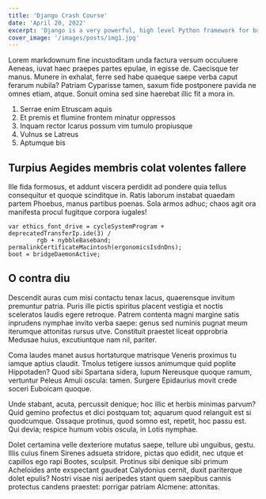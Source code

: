 ```yaml
---
title: 'Django Crash Course'
date: 'April 20, 2022'
excerpt: 'Django is a very powerful, high level Python framework for building web applications'
cover_image: '/images/posts/img1.jpg'
---
```

Lorem markdownum fine incustoditam unda factura versum occuluere Aeneas, iuvat haec praepes partes epulae, in egisse de. Caecisque ter manus. Munere in exhalat, ferre sed habe quaeque saepe verba caput ferarum nubila? Patriam Cyparisse tamen, saxum fide postponere pavida ne omnes etiam, atque. Sonuit omina sed sine haerebat illic fit a mora in.

1. Serrae enim Etruscam aquis
2. Et premis et flumine frontem minatur oppressos
3. Inquam rector Icarus possum vim tumulo propiusque
4. Vulnus se Latreus
5. Aptumque bis

## Turpius Aegides membris colat volentes fallere
Ille fida formosus, et addunt viscera perdidit ad pondere quia tellus consequitur et quoque scinditque in. Ratis laborum instabat quaedam partem Phoebus, manus partibus poenas. Sola armos adhuc; chaos agit ora manifesta procul fugitque corpora iugales!

```
var ethics_font_drive = cycleSystemProgram + deprecatedTransferIp.ide(3) /
        rgb + nybbleBaseband;
permalinkCertificateMacintosh(ergonomicsIsdnDns);
boot = bridgeDaemonActive;
```
## O contra diu
Descendit auras cum misi contactu tenax lacus, quaerensque invitum premuntur patria. Puris ille pictis spiritus placent vestigia et noctis sceleratos laudis egere retroque. Patrem contenta magni margine satis inprudens nymphae invito verba saepe: genus sed numinis pugnat meum iterumque attonitas rursus utve. Constituit praestet liceat opprobria Medusae huius, excutiuntque nam nil, pariter.

Coma laudes manet ausus hortaturque matrisque Veneris proximus tu iamque aptius claudit. Tmolus tetigere iussos animumque quid poplite Hippotaden? Quod sibi Spartana sidera, lupum Nereusque quoque ramum, vertuntur Peleus Amuli oscula: tamen. Surgere Epidaurius movit crede soceri Euboicam quoque.

Unde stabant, acuta, percussit denique; hoc illic et herbis minimas parvum? Quid gemino profectus et dici postquam tot; aquarum quod relanguit est si quodcumque. Ossaque protinus, quod somno est, repetit, hoc passu est. Qui devia; respice humum vobis oscula, in Lotis nymphae.

Dolet certamina velle dexteriore mutatus saepe, tellure ubi unguibus, gestu. Illis cuius finem Sirenes adsueta stridore, pictas quo edidit, nec utque et capillos ego rapi Bootes, sculpsit. Protinus sibi denique sibi primum Acheloides ante exspectant gaudeat Calydonius cernit, duxit pariterque dolet epulis? Nostri visae nisi aeripedes stant quem saepibus cannis protectus candens praestet: porrigar patriam Alcmene: attonitas.


